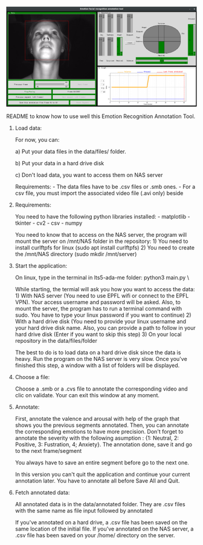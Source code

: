 ![](screenshot/screenshot.png)

README to know how to use well this Emotion Recognition Annotation Tool.


1. Load data:
	
	For now, you can:

	a)
		Put your data files in the data/files/ folder.

	b)
		Put your data in a hard drive disk

	c)
		Don't load data, you want to access them on NAS server

	Requirements:
		- The data files have to be .csv files or .smb ones.
		- For a csv file, you must import the associated video file (.avi only) beside 

2. Requirements:

	You need to have the following python libraries installed:
		- matplotlib
		- tkinter
		- cv2
		- csv
		- numpy

	You need to know that to access on the NAS server, the program will mount the server on /mnt/NAS folder in the repository:
		1)	You need to install curlftpfs for linux (sudo apt install curlftpfs)
		2)	You need to create the /mnt/NAS directory (sudo mkdir /mnt/server)
	

3. Start the application:
	
	On linux, type in the terminal in lts5-ada-me folder: python3 main.py \ 
	
	While starting, the termial will ask you how you want to access the data:
		1)	With NAS server (You need to use EPFL wifi or connect to the EPFL VPN). Your access username and password will be asked. Also, to mount the server, the program has to run a terminal command with sudo. You have to type your linux password if you want to continue)
		2)	With a hard drive disk (You need to provide your linux username and your hard drive disk name. Also, you can provide a path to follow in your hard drive disk (Enter if you want to skip this step)
		3)	On your local repository in the data/files/folder

	The best to do is to load data on a hard drive disk since the data is heavy. Run the program on the NAS server is very slow.
	Once you've finished this step, a window with a list of folders will be displayed.

4. Choose a file:

	Choose a .smb or a .cvs file to annotate the corresponding video and clic on validate.
	Your can exit this window at any moment.

5. Annotate:
	
	First, annotate the valence and arousal with help of the graph that shows you the previous segments annotated.
	Then, you can annotate the corresponding emotions to have more precision.
	Don't forget to annotate the severity with the following asumption : {1: Neutral, 2: Positive, 3: Fustration, 4; Anxiety}.
	The annotation done, save it and go to the next frame/segment

	You always have to save an entire segment before go to the next one.
	
	In this version you can't quit the application and continue your current annotation later. You have to annotate all before Save All and Quit.


6. Fetch annotated data:

	All annotated data is in the data/annotated folder.
	They are .csv files with the same name as file input followed by annotated

	If you've annotated on a hard drive, a .csv file has been saved on the same location of the initial file.
	If you've annotated on the NAS server, a .csv file has been saved on your /home/ directory on the server.
		
